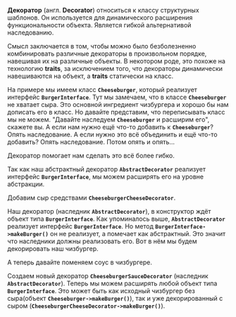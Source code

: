 **Декоратор** (англ. **Decorator**) относиться к классу структурных шаблонов. Он используется для динамического расширения
функциональности объекта. Является гибкой альтернативой наследованию.

Смысл заключается в том, чтобы можно было безболезненно комбинировать различные декораторы в произвольном порядке,
навешивая их на различные объекты. В некотором роде, это похоже на технологию **traits**, за исключением того,
что декораторы динамически навешиваются на объект, а **traits** статически на класс.

На примере мы имеем класс **`Cheeseburger`**, который реализует интерфейс **`BurgerInterface`**.
Тут мы замечаем, что в классе **`Cheeseburger`** не хватает сыра. Это основной ингредиент чизбургера и хорошо бы нам дописать
его в класс. Но давайте представим, что переписывать класс мы не можем. "Давайте наследуем **`Cheeseburger`** и расширим его", скажете вы.
А если нам нужно ещё что-то добавить к **`Cheeseburger`**? Опять наследование.
А если нужно это всё объединить и ещё что-то добавить? Опять наследование. Потом опять и опять...

Декоратор помогает нам сделать это всё более гибко.

Так как наш абстрактный декоратор **`AbstractDecorator`** реализует интерфейс **`BurgerInterface`**,
мы можем расширять его на уровне абстракции.

Добавим сыр средствами **`CheeseburgerCheeseDecorator`**.

Наш декоратор (наследник **`AbstractDecorator`**), в конструктор ждёт объект типа **`BurgerInterface`**.
Как упоминалось выше, **`AbstractDecorator`** реализует интерфейс **`BurgerInterface`**. Но метод **`BurgerInterface->makeBurger()`**
он не реализует, а помечает как абстрактный. Это значит что наследники должны реализовать его.
Вот в нём мы будем декорировать наш чизбургер.

А теперь давайте поменяем соус в чизбургере.

Создаем новый декоратор **`CheeseburgerSauceDecorator`** (наследник **`AbstractDecorator`**).
Теперь мы можем расширять любой объект типа **`BurgerInterface`**.
Это может быть как исходный чизбургер без сыра(объект **`Cheeseburger->makeBurger()`**), так и уже декорированный с сыром (**`CheeseburgerCheeseDecorator->makeBurger()`**).